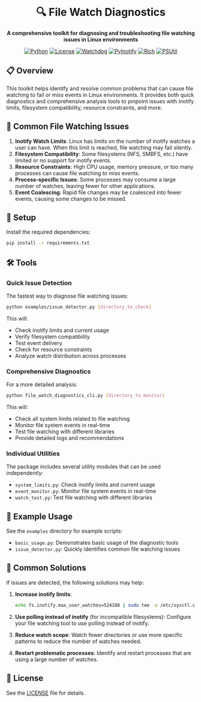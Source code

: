 <div align="center">

# 🔍 File Watch Diagnostics

**A comprehensive toolkit for diagnosing and troubleshooting file watching issues in Linux environments**

[![Python](https://img.shields.io/badge/Python-3.6+-4B8BBE?style=for-the-badge&logo=python&logoColor=white)](https://www.python.org/downloads/)
[![License](https://img.shields.io/badge/License-MIT-F7DF1E?style=for-the-badge)](https://opensource.org/licenses/MIT)
[![Watchdog](https://img.shields.io/badge/Watchdog-3.0.0-4CAF50?style=for-the-badge)](https://pypi.org/project/watchdog/)
[![PyInotify](https://img.shields.io/badge/PyInotify-0.9.6-2196F3?style=for-the-badge)](https://pypi.org/project/pyinotify/)
[![Rich](https://img.shields.io/badge/Rich-13.4.2-9C27B0?style=for-the-badge)](https://pypi.org/project/rich/)
[![PSUtil](https://img.shields.io/badge/PSUtil-5.9.5-FF5722?style=for-the-badge)](https://pypi.org/project/psutil/)

</div>

## 📋 Overview

This toolkit helps identify and resolve common problems that can cause file watching to fail or miss events in Linux environments. It provides both quick diagnostics and comprehensive analysis tools to pinpoint issues with inotify limits, filesystem compatibility, resource constraints, and more.

## 🔎 Common File Watching Issues

1. **Inotify Watch Limits**: Linux has limits on the number of inotify watches a user can have. When this limit is reached, file watching may fail silently.
2. **Filesystem Compatibility**: Some filesystems (NFS, SMBFS, etc.) have limited or no support for inotify events.
3. **Resource Constraints**: High CPU usage, memory pressure, or too many processes can cause file watching to miss events.
4. **Process-specific Issues**: Some processes may consume a large number of watches, leaving fewer for other applications.
5. **Event Coalescing**: Rapid file changes may be coalesced into fewer events, causing some changes to be missed.

## 🚀 Setup

Install the required dependencies:

```bash
pip install -r requirements.txt
```

## 🛠️ Tools

### Quick Issue Detection

The fastest way to diagnose file watching issues:

```bash
python examples/issue_detector.py [directory_to_check]
```

This will:
- Check inotify limits and current usage
- Verify filesystem compatibility
- Test event delivery
- Check for resource constraints
- Analyze watch distribution across processes

### Comprehensive Diagnostics

For a more detailed analysis:

```bash
python file_watch_diagnostics_cli.py [directory_to_monitor]
```

This will:
- Check all system limits related to file watching
- Monitor file system events in real-time
- Test file watching with different libraries
- Provide detailed logs and recommendations

### Individual Utilities

The package includes several utility modules that can be used independently:

- `system_limits.py`: Check inotify limits and current usage
- `event_monitor.py`: Monitor file system events in real-time
- `watch_test.py`: Test file watching with different libraries

## 📝 Example Usage

See the `examples` directory for example scripts:

- `basic_usage.py`: Demonstrates basic usage of the diagnostic tools
- `issue_detector.py`: Quickly identifies common file watching issues

## 🔧 Common Solutions

If issues are detected, the following solutions may help:

1. **Increase inotify limits**:
   ```bash
   echo fs.inotify.max_user_watches=524288 | sudo tee -a /etc/sysctl.conf && sudo sysctl -p
   ```

2. **Use polling instead of inotify** (for incompatible filesystems):
   Configure your file watching tool to use polling instead of inotify.

3. **Reduce watch scope**:
   Watch fewer directories or use more specific patterns to reduce the number of watches needed.

4. **Restart problematic processes**:
   Identify and restart processes that are using a large number of watches.

## 📄 License

See the [LICENSE](LICENSE) file for details.
